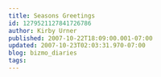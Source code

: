 ```yaml
---
title: Seasons Greetings
id: 1279521127841726786
author: Kirby Urner
published: 2007-10-22T18:09:00.001-07:00
updated: 2007-10-23T02:03:31.970-07:00
blog: bizmo_diaries
tags: 
---
```


[](https://blogger.googleusercontent.com/img/b/R29vZ2xl/AVvXsEh8NgrES96tzX0nweYvXJdFtj8sFoN4a8HCylXXQOKLh3WEhleel7E_zHTD4VDfIBQIOQIXNEIzE-MPaWIwFJT3NcEsKiJKagz3ZezHtbPfWT3jQHX3oKeid0-bZzEIDxwxyjix/s1600-h/pumpkins.jpg)[](https://blogger.googleusercontent.com/img/b/R29vZ2xl/AVvXsEh6_M7cds8KJv2hUnORQ1xEaN6rDyxL6aM8j1DbX1zDMf2fTK_KHikjTRUdtB_v3baJTmCs2VMNS62-0_NTqViAS2gW7MkmZPv7dEgj5P1Hft2U9mrnBivCmqt2mZrOu9jsyLw5/s1600-h/rosie1.jpg)[](https://blogger.googleusercontent.com/img/b/R29vZ2xl/AVvXsEhh1pJguL16EqhIEK3Ni-S5Otpfh9W9N7L8kktDfMzmVKNHFTJqbd7-NyqyLhK_GVDxd5FeAQLW7ZrFiB_dDAoEtSykLw-DVa2weocKluRXIHSUiAY4XRFcYxvhNqEIpZEC47vh/s1600-h/ghost_buffet.jpg)[](https://blogger.googleusercontent.com/img/b/R29vZ2xl/AVvXsEhEjSoIMyANs03DDJWKFG1wfuBtqb701XzZtJUEzdfpeI2pQQTt33MJ7lWRxVajuf2XgQtMIxPDvpsGewJ-sPEdoMnb6BAz4T0LaSDo35CMeTjhVy_ClzakPg7UzhpzDpCDgA4n/s1600-h/ghostguy.jpg)[](https://blogger.googleusercontent.com/img/b/R29vZ2xl/AVvXsEgkbVyR5KqL7zoMBexBTlyAQ4aCYUctyrNKgIiRm5XFGLHjx76bTSTNCpVCtY1qTQ7j6SFjZ4XbkvQnLc5s3jB4S3BTYoEt0rJUEfgyHQ6ecGbbbMCk7DrAXx4Dtgi_y4x49-q3/s1600-h/buxton_shrooms.jpg)